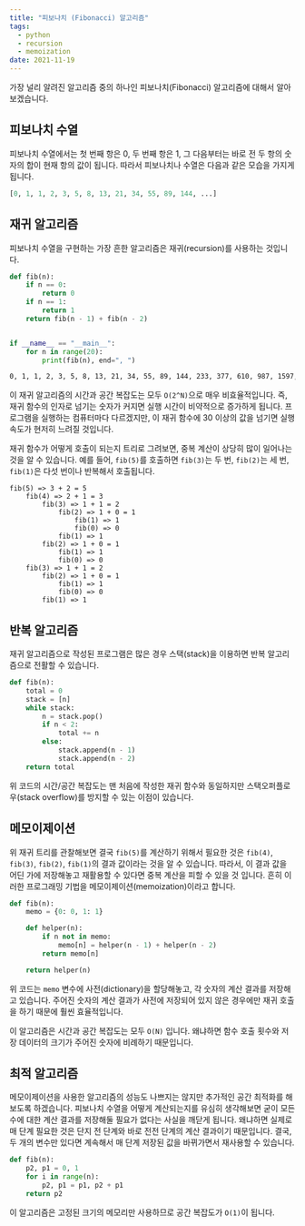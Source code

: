 ```yaml
---
title: "피보나치 (Fibonacci) 알고리즘"
tags:
  - python
  - recursion
  - memoization
date: 2021-11-19
---
```


가장 널리 알려진 알고리즘 중의 하나인 피보나치(Fibonacci) 알고리즘에 대해서 알아보겠습니다.

## 피보나치 수열

피보나치 수열에서는 첫 번째 항은 0, 두 번째 항은 1, 그 다음부터는 바로 전 두 항의 숫자의 합이 현재 항의 값이 됩니다.
따라서 피보나치나 수열은 다음과 같은 모습을 가지게 됩니다.

```py
[0, 1, 1, 2, 3, 5, 8, 13, 21, 34, 55, 89, 144, ...]
```

## 재귀 알고리즘

피보나치 수열을 구현하는 가장 흔한 알고리즘은 재귀(recursion)를 사용하는 것입니다.

```py
def fib(n):
    if n == 0:
        return 0
    if n == 1:
        return 1
    return fib(n - 1) + fib(n - 2)


if __name__ == "__main__":
    for n in range(20):
        print(fib(n), end=", ")
```

```sh
0, 1, 1, 2, 3, 5, 8, 13, 21, 34, 55, 89, 144, 233, 377, 610, 987, 1597, 2584, 4181,
```

이 재귀 알고리즘의 시간과 공간 복잡도는 모두 `O(2^N)`으로 매우 비효율적입니다.
즉, 재귀 함수의 인자로 넘기는 숫자가 커지면 실행 시간이 비약적으로 증가하게 됩니다.
프로그램을 실행하는 컴퓨터마다 다르겠지만, 이 재귀 함수에 30 이상의 값을 넘기면 실행 속도가 현저히 느려질 것입니다.

재귀 함수가 어떻게 호출이 되는지 트리로 그려보면, 중복 계산이 상당히 많이 일어나는 것을 알 수 있습니다.
예를 들어, `fib(5)`를 호출하면 `fib(3)`는 두 번, `fib(2)`는 세 번, `fib(1)`은 다섯 번이나 반복해서 호출됩니다.

```
fib(5) => 3 + 2 = 5
    fib(4) => 2 + 1 = 3
        fib(3) => 1 + 1 = 2
            fib(2) => 1 + 0 = 1
                fib(1) => 1
                fib(0) => 0
            fib(1) => 1
        fib(2) => 1 + 0 = 1
            fib(1) => 1
            fib(0) => 0
    fib(3) => 1 + 1 = 2
        fib(2) => 1 + 0 = 1
            fib(1) => 1
            fib(0) => 0
        fib(1) => 1
```

## 반복 알고리즘

재귀 알고리즘으로 작성된 프로그램은 많은 경우 스택(stack)을 이용하면 반복 알고리즘으로 전활할 수 있습니다.

```py
def fib(n):
    total = 0
    stack = [n]
    while stack:
        n = stack.pop()
        if n < 2:
            total += n
        else:
            stack.append(n - 1)
            stack.append(n - 2)
    return total
```

위 코드의 시간/공간 복잡도는 맨 처음에 작성한 재귀 함수와 동일하지만 스택오퍼플로우(stack overflow)를 방지할 수 있는 이점이 있습니다.

## 메모이제이션

위 재귀 트리를 관찰해보면 결국 `fib(5)`를 계산하기 위해서 필요한 것은 `fib(4)`, `fib(3)`, `fib(2)`, `fib(1)`의 결과 값이라는 것을 알 수 있습니다.
따라서, 이 결과 값을 어딘 가에 저장해놓고 재활용할 수 있다면 중복 계산을 피할 수 있을 것 입니다.
흔히 이러한 프로그래밍 기법을 메모이제이션(memoization)이라고 합니다.

```py
def fib(n):
    memo = {0: 0, 1: 1}

    def helper(n):
        if n not in memo:
            memo[n] = helper(n - 1) + helper(n - 2)
        return memo[n]

    return helper(n)
```

위 코드는 `memo` 변수에 사전(dictionary)을 할당해놓고, 각 숫자의 계산 결과를 저장해고 있습니다.
주어진 숫자의 계산 결과가 사전에 저장되어 있지 않은 경우에만 재귀 호출을 하기 때문에 훨씬 효율적입니다.

이 알고리즘은 시간과 공간 복잡도는 모두 `O(N)` 입니다.
왜냐하면 함수 호출 횟수와 저장 데이터의 크기가 주어진 숫자에 비례하기 때문입니다.

## 최적 알고리즘

메모이제이션을 사용한 알고리즘의 성능도 나쁘지는 않지만 추가적인 공간 최적화를 해보도록 하겠습니다.
피보나치 수열을 어떻게 계산되는지를 유심히 생각해보면 굳이 모든 수에 대한 계산 결과를 저장해둘 필요가 없다는 사실을 깨닫게 됩니다.
왜냐하면 실제로 매 단계 필요한 것은 단지 전 단계와 바로 전전 단계의 계산 결과이기 때문입니다.
결국, 두 개의 변수만 있다면 계속해서 매 단계 저장된 값을 바뀌가면서 재사용할 수 있습니다.

```py
def fib(n):
    p2, p1 = 0, 1
    for i in range(n):
        p2, p1 = p1, p2 + p1
    return p2
```

이 알고리즘은 고정된 크기의 메모리만 사용하므로 공간 복잡도가 `O(1)`이 됩니다.
